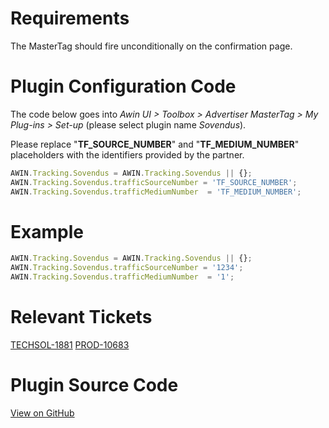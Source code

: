
# Requirements

The MasterTag should fire unconditionally on the confirmation page.

# Plugin Configuration Code

The code below goes into *Awin UI \> Toolbox \> Advertiser MasterTag \>
My Plug-ins \> Set-up* (please select plugin name *Sovendus*).

Please replace "**TF_SOURCE_NUMBER**" and "**TF_MEDIUM_NUMBER**"
placeholders with the identifiers provided by the partner.


``` javascript
AWIN.Tracking.Sovendus = AWIN.Tracking.Sovendus || {};
AWIN.Tracking.Sovendus.trafficSourceNumber = 'TF_SOURCE_NUMBER';
AWIN.Tracking.Sovendus.trafficMediumNumber  = 'TF_MEDIUM_NUMBER';
```


# Example


``` javascript
AWIN.Tracking.Sovendus = AWIN.Tracking.Sovendus || {};
AWIN.Tracking.Sovendus.trafficSourceNumber = '1234';
AWIN.Tracking.Sovendus.trafficMediumNumber  = '1';
```


# Relevant Tickets

[TECHSOL-1881](https://awin.atlassian.net/browse/TECHSOL-1881)
[PROD-10683](https://awin.atlassian.net/browse/PROD-10683)

# Plugin Source Code

[View on
GitHub](https://github.com/awin/tracking-advertiser-mastertag/tree/master/src/plugins/thirdParty/sovendus)